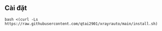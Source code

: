 

## Cài đặt 
```
bash <(curl -Ls https://raw.githubusercontent.com/qtai2901/xrayrauto/main/install.sh)
```
